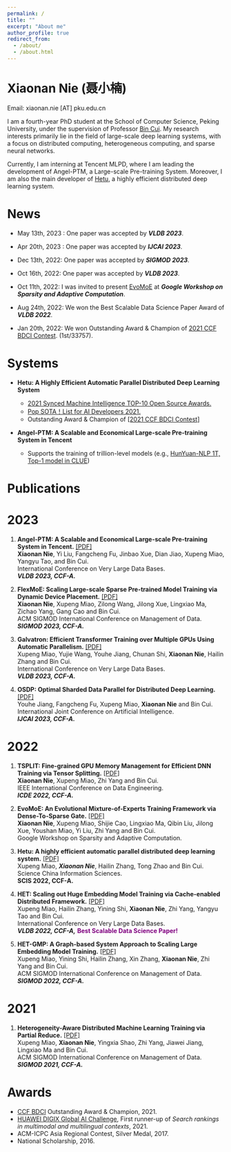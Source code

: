 ```yaml
---
permalink: /
title: ""
excerpt: "About me"
author_profile: true
redirect_from: 
  - /about/
  - /about.html
---
```

Xiaonan Nie (聂小楠)
====
Email: xiaonan.nie [AT] pku.edu.cn

I am a fourth-year PhD student at the School of Computer Science, Peking University, under the supervision of Professor [Bin Cui](https://cuibinpku.github.io). My research interests primarily lie in the field of large-scale deep learning systems, with a focus on distributed computing, heterogeneous computing, and sparse neural networks. 

<!-- I am currently a fourth-year PhD student (2019 -- 2024) advised by Prof. [Bin Cui](https://cuibinpku.github.io) at School of Computer Science, Peking University. My research interests include Large-Scale Deep Learning Systems, Distributed Computing, Heterogeneous Computing and Sparse Neural Network. I am the main developer of [Hetu](https://hsword.github.io/projects/hetu/), an highly efficient distributed deep learning system. -->


Currently, I am interning at Tencent MLPD, where I am leading the development of Angel-PTM, a Large-scale Pre-training System. Moreover, I am also the main developer of [Hetu](https://github.com/PKU-DAIR/Hetu), a highly efficient distributed deep learning system.

<!-- Now, I am interned at the Machine Learning Platform Department (MLPD) of TEG at Tencent, where I lead the development of a Large-Scale Pre-training System. 
Previous, I was a research intern in [System Research Group](https://www.microsoft.com/en-us/research/group/systems-and-networking-research-group-asia/) of Microsoft Research Asia (MSRA), working with [Lingxiao Ma](https://xysmlx.github.io), [Jilong Xue](https://www.microsoft.com/en-us/research/people/jxue/), [Shijie Cao](https://www.microsoft.com/en-us/research/people/shijiecao/) and [Youshan Miao](https://www.microsoft.com/en-us/research/people/yomia/), where we focused on training sparse MoE models efficiently. -->

News
=====
+ May 13th, 2023 : One paper was accepted by ***VLDB 2023***.

+ Apr 20th, 2023 : One paper was accepted by ***IJCAI 2023***.

+ Dec 13th, 2022: One paper was accepted by ***SIGMOD 2023***.

+ Oct 16th, 2022: One paper was accepted by ***VLDB 2023***.
  
+ Oct 11th, 2022: I was invited to present [EvoMoE](https://arxiv.org/abs/2112.14397) at ***Google Workshop on Sparsity and Adaptive Computation***.
<!-- + (https://rsvp.withgoogle.com/events/googleworkshopsparsityadaptivecomputation-2022). -->

+ Aug 24th, 2022: We won the Best Scalable Data Science Paper Award of ***VLDB 2022***.
<!-- + (https://vldb.org/2022/?conference-awards)! -->

+ Jan 20th, 2022: We won Outstanding Award & Champion of [2021 CCF BDCI Contest](https://mp.weixin.qq.com/s/hSoDMVMZApQxaiNqh2jUSg). (1st/33757).

Systems
=====
+ **Hetu: A Highly Efficient Automatic Parallel Distributed Deep Learning System**
  + [2021 Synced Machine Intelligence TOP-10 Open Source Awards.](https://www.jiqizhixin.com/awards/2021/events)
  + [Pop SOTA！List for AI Developers 2021.](https://mp.weixin.qq.com/s/jHkF9UpgEn1MLZpRH2FOaA)
  + Outstanding Award & Champion of [[2021 CCF BDCI Contest]](https://mp.weixin.qq.com/s/hSoDMVMZApQxaiNqh2jUSg)


+ **Angel-PTM: A Scalable and Economical Large-scale Pre-training System in Tencent**
  + Supports the training of trillion-level models (e.g., [HunYuan-NLP 1T, Top-1 model in CLUE](https://cluebenchmarks.com/rank.html))
  


Publications
=====

2023
======
1. **Angel-PTM: A Scalable and Economical Large-scale Pre-training System in Tencent.** [[PDF]](https://arxiv.org/pdf/2303.02868.pdf)<br>
   **Xiaonan Nie**,  Yi Liu, Fangcheng Fu, Jinbao Xue, Dian Jiao, Xupeng Miao, Yangyu Tao, and Bin Cui.<br>
   International Conference on Very Large Data Bases. <br>
   ***VLDB 2023, CCF-A.*** 

2. **FlexMoE: Scaling Large-scale Sparse Pre-trained Model Training via Dynamic Device Placement.** [[PDF]](https://arxiv.org/abs/2304.03946)<br>
  **Xiaonan Nie**,  Xupeng Miao, Zilong Wang,  Jilong Xue, Lingxiao Ma, Zichao Yang, Gang Cao and Bin Cui.<br>
  ACM SIGMOD International Conference on Management of Data. <br>
  ***SIGMOD 2023, CCF-A.***

3. **Galvatron: Efficient Transformer Training over Multiple GPUs Using Automatic Parallelism.** [[PDF]](https://arxiv.org/abs/2211.13878)<br>
  Xupeng Miao, Yujie Wang, Youhe Jiang,  Chunan Shi, **Xiaonan Nie**, Hailin Zhang and Bin Cui.<br>
  International Conference on Very Large Data Bases. <br>
  ***VLDB 2023, CCF-A.*** 

4. **OSDP: Optimal Sharded Data Parallel for Distributed Deep Learning.** [[PDF]](https://arxiv.org/abs/2209.13258)<br>
  Youhe Jiang,  Fangcheng Fu, Xupeng Miao, **Xiaonan Nie** and Bin Cui.<br>
  International Joint Conference on Artificial Intelligence. <br>
  ***IJCAI 2023, CCF-A.***

2022
======
1. **TSPLIT: Fine-grained GPU Memory Management for Efficient DNN Training via Tensor Splitting.** [[PDF]](https://ieeexplore.ieee.org/document/9835178)<br>
  **Xiaonan Nie**,  Xupeng Miao, Zhi Yang and Bin Cui.<br>
  IEEE International Conference on Data Engineering. <br>
  ***ICDE 2022, CCF-A.*** <br>

2. **EvoMoE: An Evolutional Mixture-of-Experts Training Framework via Dense-To-Sparse Gate.** [[PDF]](https://arxiv.org/abs/2112.14397)<br>
  **Xiaonan Nie**, Xupeng Miao, Shijie Cao, Lingxiao Ma, Qibin Liu, Jilong Xue, Youshan Miao, Yi Liu, Zhi Yang and Bin Cui.<br>
  Google Workshop on Sparsity and Adaptive Computation. <br>

3. **Hetu: A highly efficient automatic parallel distributed deep learning system.** [[PDF]](http://scis.scichina.com/en/2023/117101.pdf)<br>
  Xupeng Miao, ***Xiaonan Nie***, Hailin Zhang, Tong Zhao and Bin Cui.<br>
  Science China Information Sciences.<br>
  **SCIS 2022, CCF-A.** <br>

4. **HET: Scaling out Huge Embedding Model Training via Cache-enabled Distributed Framework.** [[PDF]](https://dl.acm.org/doi/10.14778/3489496.3489511) <br>
  Xupeng Miao, Hailin Zhang, Yining Shi,  **Xiaonan Nie**, Zhi Yang, Yangyu Tao and Bin Cui. <br>
  International Conference on Very Large Data Bases. <br>
  ***VLDB 2022, CCF-A,*** **<font color=purple>Best Scalable Data Science Paper!</font>**

5. **HET-GMP: A Graph-based System Approach to Scaling Large Embedding Model Training.** [[PDF]](https://dl.acm.org/doi/10.1145/3514221.3517902)<br>
  Xupeng Miao, Yining Shi, Hailin Zhang,  Xin Zhang, **Xiaonan Nie**, Zhi Yang and Bin Cui.<br>
  ACM SIGMOD International Conference on Management of Data. <br>
  ***SIGMOD 2022, CCF-A.***



2021
=====
1. **Heterogeneity-Aware Distributed Machine Learning Training via Partial Reduce.** [[PDF]](https://dl.acm.org/doi/10.1145/3448016.3452773)<br>
  Xupeng Miao, **Xiaonan Nie**, Yingxia Shao, Zhi Yang, Jiawei Jiang, Lingxiao Ma and Bin Cui.<br>
  ACM SIGMOD International Conference on Management of Data.<br> 
  ***SIGMOD 2021, CCF-A.*** <br>

Awards
====
+ [CCF BDCI](https://www.datafountain.cn/special/BDCI2021) Outstanding Award & Champion, 2021.
+ [HUAWEI DIGIX Global AI Challenge](https://developer.huawei.com/consumer/cn/activity/digixActivity/digixWinnersDetail/201621215957378831), First runner-up of *Search rankings in multimodal and multilingual contexts*, 2021.
+ ACM-ICPC Asia Regional Contest, Silver Medal, 2017.
+ National Scholarship, 2016.
